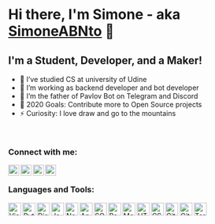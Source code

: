# Hi there, I'm Simone - aka [SimoneABNto][website] 👋

## I'm a Student, Developer, and a Maker!

- 🎯 I’ve studied CS at university of Udine
- 🔭 I’m working as backend developer and bot developer
- 🧬 I’m the father of Pavlov Bot on Telegram and Discord
- 🥅 2020 Goals: Contribute more to Open Source projects
- ⚡ Curiosity: I love draw and go to the mountains

<br />

### Connect with me:

[<img align="left" alt="simone_nto | Twitter" width="22px" src="https://raw.githubusercontent.com/SimoneABNto/SimoneABNto/master/assets/twitter.svg" />][twitter]
[<img align="left" alt="simonenot | LinkedIn" width="22px" src="https://raw.githubusercontent.com/SimoneABNto/SimoneABNto/master/assets/linkedin.svg" />][linkedin]
[<img align="left" alt="smn_nto | Instagram" width="22px" src="https://raw.githubusercontent.com/SimoneABNto/SimoneABNto/master/assets/instagram.svg" />][instagram]
[<img align="left" alt="simone | Spotify" width="22px" src="https://raw.githubusercontent.com/SimoneABNto/SimoneABNto/master/assets/spotify.png" />][spotify]

<br />

### Languages and Tools:

<img align="left" alt="Visual Studio Code" width="26px" src="https://raw.githubusercontent.com/SimoneABNto/SimoneABNto/master/assets/visual-studio-code.png" />
<img align="left" alt="Python" width="26px" src="https://raw.githubusercontent.com/SimoneABNto/SimoneABNto/master/assets/python.png" />
<img align="left" alt="Django" width="26px" src="https://raw.githubusercontent.com/SimoneABNto/SimoneABNto/master/assets/django.png" />
<img align="left" alt="JavaScript" width="26px" src="https://raw.githubusercontent.com/SimoneABNto/SimoneABNto/master/assets/javascript.png" />
<img align="left" alt="Node.js" width="26px" src="https://raw.githubusercontent.com/SimoneABNto/SimoneABNto/master/assets/nodejs.png" />
<img align="left" alt="Angular" width="26px" src="https://raw.githubusercontent.com/SimoneABNto/SimoneABNto/master/assets/angular.png" />
<img align="left" alt="SQL" width="26px" src="https://raw.githubusercontent.com/SimoneABNto/SimoneABNto/master/assets/sql.png" />
<img align="left" alt="PostgreSQL" width="26px" src="https://raw.githubusercontent.com/SimoneABNto/SimoneABNto/master/assets/postgres.png" />
<img align="left" alt="MongoDB" width="26px" src="https://raw.githubusercontent.com/SimoneABNto/SimoneABNto/master/assets/mongodb.png" />
<img align="left" alt="HTML5" width="26px" src="https://raw.githubusercontent.com/SimoneABNto/SimoneABNto/master/assets/html.png" />
<img align="left" alt="CSS3" width="26px" src="https://raw.githubusercontent.com/SimoneABNto/SimoneABNto/master/assets/css.png" />
<img align="left" alt="Git" width="26px" src="https://raw.githubusercontent.com/SimoneABNto/SimoneABNto/master/assets/git.png" />
<img align="left" alt="GitHub" width="26px" src="https://raw.githubusercontent.com/SimoneABNto/SimoneABNto/master/assets/github.png" />
<img align="left" alt="Terminal" width="26px" src="https://raw.githubusercontent.com/SimoneABNto/SimoneABNto/master/assets/terminal.png" />

<br />

[website]: https://simonenot.com
[twitter]: https://twitter.com/simone_nto
[youtube]: https://youtube.com/
[instagram]: https://instagram.com/smn_not
[linkedin]: https://linkedin.com/in/simonenot
[spotify]: https://open.spotify.com/user/295m86km2ezfts94ivfpgc030
